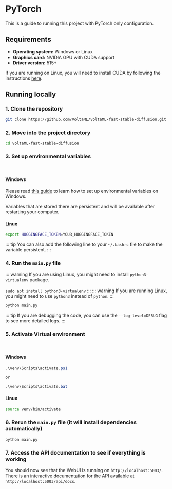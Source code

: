 # PyTorch

This is a guide to running this project with PyTorch only configuration.

## Requirements

- **Operating system:** Windows or Linux
- **Graphics card:** NVIDIA GPU with CUDA support
- **Driver version:** 515+

If you are running on Linux, you will need to install CUDA by following the instructions [here](https://developer.nvidia.com/cuda-11-7-0-download-archive).

## Running locally

### 1. Clone the repository

```bash
git clone https://github.com/VoltaML/voltaML-fast-stable-diffusion.git --branch experimental
```

### 2. Move into the project directory

```bash
cd voltaML-fast-stable-diffusion
```

### 3. Set up environmental variables

<br>

#### Windows

Please read [this guide](https://www.architectryan.com/2018/08/31/how-to-change-environment-variables-on-windows-10/) to learn how to set up environmental variables on Windows.

Variables that are stored there are persistent and will be available after restarting your computer.

#### Linux

```bash
export HUGGINGFACE_TOKEN=YOUR_HUGGINGFACE_TOKEN
```

::: tip
You can also add the following line to your `~/.bashrc` file to make the variable persistent.
:::

### 4. Run the `main.py` file

::: warning
If you are using Linux, you might need to install `python3-virtualenv` package.
<br><br>
`sudo apt install python3-virtualenv`
:::
::: warning
If you are running Linux, you might need to use `python3` instead of `python`.
:::

```bash
python main.py
```

::: tip
If you are debugging the code, you can use the `--log-level=DEBUG` flag to see more detailed logs.
:::

### 5. Activate Virtual environment

<br>

#### Windows

```powershell
.\venv\Scripts\activate.ps1

or

.\venv\Scripts\activate.bat
```

#### Linux

```bash
source venv/bin/activate
```

### 6. Rerun the `main.py` file (it will install dependencies automatically)

```bash
python main.py
```

### 7. Access the API documentation to see if everything is working

You should now see that the WebUI is running on `http://localhost:5003/`.
There is an interactive documentation for the API available at `http://localhost:5003/api/docs`.
